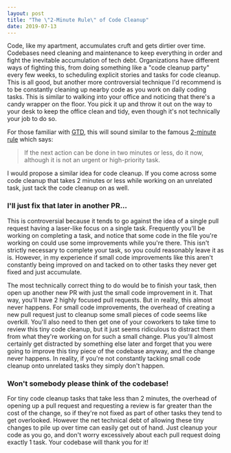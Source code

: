 ```yaml
---
layout: post
title: "The \"2-Minute Rule\" of Code Cleanup"
date: 2019-07-13
---
```


Code, like my apartment, accumulates cruft and gets dirtier over time. Codebases need cleaning and maintenance to keep everything in order and fight the inevitable accumulation of tech debt. Organizations have different ways of fighting this, from doing something like a "code cleanup party" every few weeks, to scheduling explicit stories and tasks for code cleanup. This is all good, but another more controversial technique I'd recommend is to be constantly cleaning up nearby code as you work on daily coding tasks. This is similar to walking into your office and noticing that there's a candy wrapper on the floor. You pick it up and throw it out on the way to your desk to keep the office clean and tidy, even though it's not technically your job to do so.

For those familiar with [GTD](https://en.wikipedia.org/wiki/Getting_Things_Done), this will sound similar to the famous [2-minute rule](https://facilethings.com/blog/en/basics-two-minute-rule) which says:

> If the next action can be done in two minutes or less, do it now, although it is not an urgent or high-priority task.

I would propose a similar idea for code cleanup. If you come across some code cleanup that takes 2 minutes or less while working on an unrelated task, just tack the code cleanup on as well. 

### I'll just fix that later in another PR...

This is controversial because it tends to go against the idea of a single pull request having a laser-like focus on a single task. Frequently you'll be working on completing a task, and notice that some code in the file you're working on could use some improvements while you're there. This isn't strictly necessary to complete your task, so you could reasonably leave it as is. However, in my experience if small code improvements like this aren't constantly being improved on and tacked on to other tasks they never get fixed and just accumulate.

The most technically correct thing to do would be to finish your task, then open up another new PR with just the small code improvement in it. That way, you'll have 2 highly focused pull requests. But in reality, this almost never happens. For small code improvements, the overhead of creating a new pull request just to cleanup some small pieces of code seems like overkill. You'll also need to then get one of your coworkers to take time to review this tiny code cleanup, but it just seems ridiculous to distract them from what they're working on for such a small change. Plus you'll almost certainly get distracted by something else later and forget that you were going to improve this tiny piece of the codebase anyway, and the change never happens. In reality, if you're not constantly tacking small code cleanup onto unrelated tasks they simply don't happen.

### Won't somebody please think of the codebase!

For tiny code cleanup tasks that take less than 2 minutes, the overhead of opening up a pull request and requesting a review is far greater than the cost of the change, so if they're not fixed as part of other tasks they tend to get overlooked. However the net technical debt of allowing these tiny changes to pile up over time can easily get out of hand. Just cleanup your code as you go, and don't worry excessively about each pull request doing exactly 1 task. Your codebase will thank you for it!
